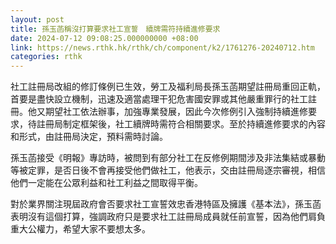 ```yaml
---
layout: post
title: 孫玉菡稱沒打算要求社工宣誓　續牌需符持續進修要求
date: 2024-07-12 09:08:25.000000000 +08:00
link: https://news.rthk.hk/rthk/ch/component/k2/1761276-20240712.htm
categories: rthk
---
```


社工註冊局改組的修訂條例已生效，勞工及福利局長孫玉菡期望註冊局重回正軌，首要是盡快設立機制，迅速及適當處理干犯危害國安罪或其他嚴重罪行的社工註冊。他又期望社工依法辦事，加強專業發展，因此今次修例引入強制持續進修要求，待註冊局制定框架後，社工續牌時需符合相關要求。至於持續進修要求的內容和形式，由註冊局決定，預料需時討論。

孫玉菡接受《明報》專訪時，被問到有部分社工在反修例期間涉及非法集結或暴動等被定罪，是否日後不會再接受他們做社工，他表示，交由註冊局逐宗審視，相信他們一定能在公眾利益和社工利益之間取得平衡。

對於業界關注現屆政府會否要求社工宣誓效忠香港特區及擁護《基本法》，孫玉菡表明沒有這個打算，強調政府只是要求社工註冊局成員就任前宣誓，因為他們肩負重大公權力，希望大家不要想太多。
